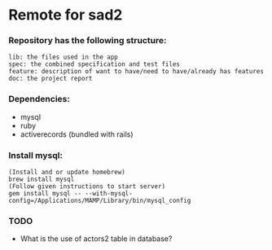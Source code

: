 # Remote for sad2

### Repository has the following structure:

    lib: the files used in the app
    spec: the combined specification and test files
    feature: description of want to have/need to have/already has features
    doc: the project report

### Dependencies:

- mysql
- ruby
- activerecords (bundled with rails)

### Install mysql:

    (Install and or update homebrew)
    brew install mysql
    (Follow given instructions to start server)
    gem install mysql -- --with-mysql-config=/Applications/MAMP/Library/bin/mysql_config

### TODO

- What is the use of actors2 table in database?
